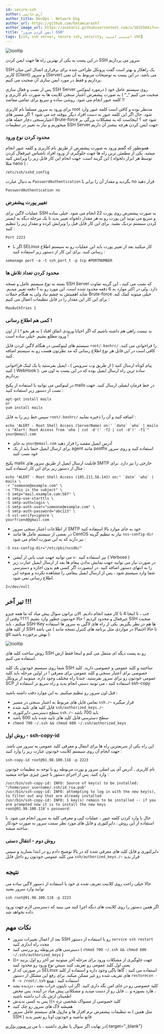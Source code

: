 ```yaml
---
id: secure-ssh
author: آرش حاتمی
author_title: DevOps - Network Eng
author_url: https://github.com/hatamiarash7
author_image_url: https://avatars1.githubusercontent.com/u/16325641?v=4
title: "ایمن کردن سرور SSH"
tags: [ssh, ssh server, secure ssh, security, امنیت, امنیت shh]
---
```


![tooltip](/img/blog/57.webp)

در این پست به یکی از بهترین راه ها جهت ایمن کردن SSH سرور می پردازیم

<!--truncate-->

SSH یک راهکار و بهتر است گفت پروتکل طراحی شده برای برقراری اتصال امن میان کاربر (Client) و سرور (Server) می باشد. در این پست به توضیحات مربوط به آن نمی پردازیم و فقط در مورد ایمن سازی آن صحبت می کنیم.

پس از نصب و فعال سازی SSH Server روی سیستم عامل خود ( درمورد لینوکس صحبت می کنیم ^\_^ ) به صورت پیشفرض اعتبار سنجی کلاینت ها به صورت نام کاربری و کلمه عبور انجام می شود. روشی ساده و سریع برای تمامی مقاصد !!

برای ورود به سرور مسلما نام کاربری root مدنظر بوده و کافی است کلمه عبور وارد شود. حال اگر این کلمه عبور به دست افراد دیگر بیوفتد چه می شود ؟ اگر مسیر های اعتبارسنجی دچار حمله های Brute-force شود چه ؟ اینجاست که به مشکلات بزرگی بر میخوریم و نیاز به تغییر در تنظیمات SSH Server جهت ایمن کردن هرچه بیشتر آن داریم.

### محدود کردن نوع ورود

همونطور که گفتم ورود به صورت پیشفرض از طریق نام کاربری و کلمه عبور انجام میشه. یکی از مطمئن ترین راه ها جهت جلوگیری از ورود افراد ناشناس غیرفعال کردن این گزینه است. جهت انجام این کار فایل زیر را ویرایش کنید ( توسط هر ابزار دلخواه مثلا nano ) :

```
/etc/ssh/sshd_config
```

به دنبال عبارت `PasswordAuthentication` بگردید و مقدار آن را برابر با no قرار دهید

```
PasswordAuthentication no
```

### تغییر پورت پیشفرض

عملیات لاگین برای SSH به صورت پیشفرض روی پورت 22 انجام می شود. خیلی ساده و سریع می تونید این پورت رو به هر مقدار دلخواه تغییر بدید تا یک مرحله دیگه به ایمنتر کردن سیستم نزدیک بشید. برای این کار فایل قبل را ویرایش کرده و مقدار زیر را تنظیم کنید :

```
Port 2223
```

-   اگر با SELinux کار میکنید بعد از تغییر پورت باید این عملیات رو به سیستم اطلاع رسانی کنید. برای این کار از دستور زیر استفاده کنید :

```
semanage port -a -t ssh_port_t -p tcp #PORTNUMBER
```

### محدود کردن تعداد تلاش ها

بسته به نوع سیستم عامل و نسخه SSH Server که نصب می کنید ، این گزینه تفاوت دارد. ولی در اکثر موارد به 6 دفعه محدود شده است. این مورد رو به 1 دفعه تغییر میدیم. شاید اهمیتش به چشم نیاد ولی به هنگام حملات Brute-force خیلی میتونه کمک کنه. برای این کار این مقدار را در فایل تنظیمات اعمال می کنیم :

```
MaxAuthTries 1
```

### کمی هم اطلاع رسانی !

بد نیست راهی هم داشته باشیم که اگر احیانا ورودی اتفاق افتاد ( به هر نحو ! ) از اون ورود مطلع بشیم. خیلی ساده است !

سیستم های لینوکسی در هنگام لاگین کردن فایل `root/.bashrc/` را فراخوانی می کنند. کافی است در این فایل هر نوع اطلاع رسانی که مد نظرتون هست رو به سیستم اضافه کنید.

پیام کوتاه ارسال کنید ( از طریق وب سرویس ) ، ایمیل بفرستید یا یک لینک فراخوانی کنید ( WebHook ). ساده ترین راه ارسال ایمیل بوده که در این پست به اون می پردازیم.

در لینوکس می توانید با استفاده از پکیج mailx در خط فرمان ایمیلی ارسال کنید. جهت نصب از دستور زیر استفاده کنید :

```
apt-get install mailx
or
yum install mailx
```

سپس خط زیر را به فایل `root/.bashrc/` اضافه کنید و آن را ذخیره نمایید :

```
echo 'ALERT - Root Shell Access (ServerName) on:' `date` `who` | mailx -s "Alert: Root Access from `who | cut -d'(' -f2 | cut -d')' -f1`" your@email.com
```

-   به جای `your@email.com` آدرس ایمیل مقصد را قرار دهید
-   برای ارسال ایمیل حتما باید از یک agent مانند postfix استفاده کنید و روی سرور خود نصب کنید

پکیج mailx قابلیت ارسال ایمیل از طریق سرور های SMTP خارجی را نیز دارد. برای مثال از دستور زیر برای این کار استفاده کنید :

```
echo "ALERT - Root Shell Access (185.211.56.143) on:" `date` `who` | mailx \
-r "someone@example.com" \
-s "This is the subject" \
-S smtp="mail.example.com:587" \
-S smtp-use-starttls \
-S smtp-auth=login \
-S smtp-auth-user="someone@example.com" \
-S smtp-auth-password="abc123" \
-S ssl-verify=ignore \
yourfriend@gmail.com
```

-   از اطلاعات اعتبار سنجی سرور SMTP خود به جای موارد بالا استفاده کنید
-   در بعضی از سیستم عامل ها مانند CentOS نیاز به تنظیم گزینه `nss-config-dir` نیز دارید که به این صورت انجام می شود :

```
-S nss-config-dir="/etc/pki/nssdb/"
```

-   می توانید جهت عیب یابی از آپشن `v-` نیز استفاده کنید ( Verbose )
-   در صورت نیاز می توانید جهت نمایش ندادن پیغام ها بعد از ارسال ایمیل عبارت زیر را به انتهای دستور اضافه کنید. در اینصورت اگر کسی هم بدون اجازه و دسترسی شما وارد سیستم شود ، پس از ارسال ایمیل پیغامی را مشاهده نکرده و متوجه این اطلاع رسانی نمی شود.

```
2>/dev/null
```

## تیر آخر !!!

خب ، تا اینجا 4 تا کار مفید انجام دادیم. الان براتون سوال پیش میاد که ما همه چیزو غیرفعال و محدود کردیم ! حالا خودمون چطور وارد بشیم ؟؟؟؟
وقتی از SSH صحبت میکنم ، باید SSH-Key ها هم در نظر بگیریم. یکی از راه های لاگین به سرور ها استفاده از کلید های SSH می باشد ( تا حالا احتمالا در مواردی مثل برنامه های کنترل نسخه مانند git بهش برخورده باشید ).

![tooltip](/img/blog/58.webp)

روش ساخت کلید های SSH رو به پست دیگه ای منتقل می کنم و اینجا فقط ازش استفاده می کنیم.

شما روی سیستم خودتون یک کلید SSH ساختید و کلید عمومی و خصوصی دارید. کلید خصوصی برای اعتبار سنجی و کلید عمومی برای معرفی ! در اولین مرحله باید کلید عمومی خودتون رو برای سرور بفرستید. چندتا راه مختلف وجود داره. میتونید از پروتکل SCP استفاده کنید ، می تونید دستی انجام بدید و راه سریع تر استفاده از ssh-copy

قبل اون سرور رو تنظیم میکنیم. به این موارد دقت داشته باشید :

-   تمامی فایل های مربوط به اعتبار سنجی در مسیر `ssh./~` قرار میگیره
-   فایل کلید های تایید شده `ssh/authorized_keys./~`
-   سطح دسترسی دایرکتوری `ssh./~` باید 700 باشد
-   سطح دسترسی فایل کلید های تایید شده باید 600 باشد
-   `chmod 700 ~/.ssh && chmod 600 ~/.ssh/authorized_keys`

### روش اول - ssh-copy-id

این راه یکی از سریعترین راه ها برای انتقال و معرفی کلید عمومی به سرور می باشد. جهت انجام آن روی سیستم کلاینت خودتون عبارت زیر را وارد کنید :

```
ssh-copy-id root@91.98.100.118 -p 2223
```

نام کاربری ، آدرس آی پی اصلی سرور و پورت مربوطه رو با توجه به تنظیمات خودتون وارد کنید. پس از اجرای دستور با چنین چیزی مواجه میشید :

```
/usr/bin/ssh-copy-id: INFO: Source of key(s) to be installed: "/home/your_username/.ssh/id_rsa.pub"
/usr/bin/ssh-copy-id: INFO: attempting to log in with the new key(s), to filter out any that are already installed
/usr/bin/ssh-copy-id: INFO: 1 key(s) remain to be installed -- if you are prompted now it is to install the new keys
root@91.98.100.118's password:
```

حال با وارد کردن کلمه عبور ، عملیات کپی و معرفی کلید به سرور انجام می شود. با استفاده از این روش ، دایرکتوری و فایل های مورد نظر سمت سرور به صورت خودکار ساخته میشه.

### روش دوم - انتقال دستی

دایرکتوری و فایل کلید های معرفی شده که در بالا توضیح دادم رو در ابتدا بسازید و سپس متن کلید عمومی خودتون رو داخل فایل `ssh/authorized_keys./~` قرار بدید

## نتیجه

حالا خیلی راحت روی کلاینت تعریف شده ی خود با استفاده از دستور لاگین ساده می توانید وارد سرور بشید

```
ssh root@91.98.100.118 -p 2223
```

اگر همین دستور را روی کلاینت های دیگه اجرا کنید می بینید که دسترسی لازم جهت ورود داده نخواهد شد.

## نکات مهم

-   بعد از اعمال تغییرات سرور SSH رو با استفاده از دستور `service ssh restart` مجدد راه اندازی کنید
-   دسترسی های مربوطه رو بررسی کنید ( `chmod 700 ~/.ssh && chmod 600 ~/.ssh/authorized_keys` )
-   جهت جلوگیری از مشکلات ورود برای مرحله آخر میتونید تیر آخر رو اول بزنید =)) یعنی اول کلید عمومی رو تعریف کنید سپس نوع ورود رو محدود کنید
-   در صورتی که از SELinux استفاده می کنید ، گاها باگی وجود داره و استفاده از کلید های تعریف شده رو غیر ممکن میکنه. برای رفع این مشکل از دستور `restorecon -R -v /root/.ssh` استفاده کنید : [منبع](https://unix.stackexchange.com/a/154436/154097)
-   کلید خصوصی رو در جای امن نگه داری کنید. اگر لپ تاپتون خراب بشه ، دزدیده بشه ، هارد بسوزه و ... فایل رو از دست میدید و مشکلاتی پیش میاد در آینده. پس محض اطمینان ازش بک اپ داشته باشید
-   کلید خصوصی از مسواک شخصی تره =)) پس به کسی ندیدش
-   همیشه لاگ های سرور رو چک کنید
-   به تنظیمات پیشفرض نرم افزار ها و ماژول های سیستم عامل سرور ( مثل همین SSH ) قانع نباشید و خودتون اونا رو تغییر بدید

در نهایت اگر سوال یا نظری داشتید ، با من [در میون بذارید](/about){:target="\_blank"}
